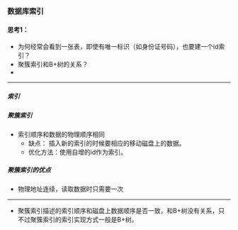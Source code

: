 ### 数据库索引

#### 思考1：
- 为何经常会看到一张表，即使有唯一标识（如身份证号码），也要建一个id索引？
- 聚簇索引和B+树的关系？
-


----
##### 索引





##### 聚簇索引
- 索引顺序和数据的物理顺序相同
	- 缺点： 插入新的索引的时候要相应的移动磁盘上的数据。
	- 优化方法：使用自增的id作为索引。




##### 聚簇索引的优点
- 物理地址连续，读取数据时只需要一次


----
- 聚簇索引描述的索引顺序和磁盘上数据顺序是否一致，和B+树没有关系，只不过聚簇索引的索引实现方式一般是B+树。

